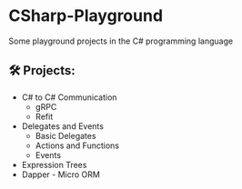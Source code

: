 # CSharp-Playground
Some playground projects in the C# programming language

## 🛠️ Projects:
- C# to C# Communication
  * gRPC
  * Refit
- Delegates and Events
  * Basic Delegates
  * Actions and Functions
  * Events
- Expression Trees
- Dapper - Micro ORM
